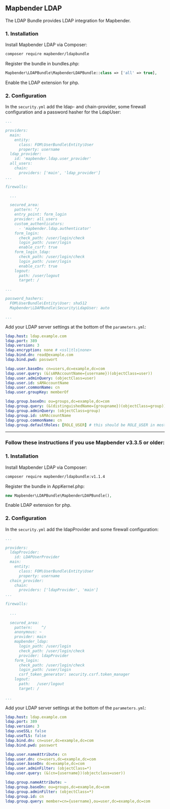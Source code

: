 ## Mapbender LDAP

The LDAP Bundle provides LDAP integration for Mapbender.

### 1. Installation

Install Mapbender LDAP via Composer:

```sh
composer require mapbender/ldapbundle
```
Register the bundle in bundles.php:

```php
Mapbender\LDAPBundle\MapbenderLDAPBundle::class => ['all' => true],
```

Enable the LDAP extension for php.

### 2. Configuration

In the `security.yml` add the ldap- and chain-provider, some firewall configuration and a password hasher for the LdapUser:

```yml
...

providers:
  main:
    entity:
      class: FOM\UserBundle\Entity\User
      property: username
  ldap_provider:
    id: 'mapbender.ldap.user_provider'
  all_users:
    chain:
      providers: ['main', 'ldap_provider']
...

firewalls:

  ...

  secured_area:
    pattern: ^/
    entry_point: form_login
    provider: all_users
    custom_authenticators:
      - 'mapbender.ldap.authenticator'
    form_login:
      check_path: /user/login/check
      login_path: /user/login
      enable_csrf: true
    form_login_ldap:
      check_path: /user/login/check
      login_path: /user/login
      enable_csrf: true
    logout:
      path: /user/logout
      target: /

...

password_hashers:
  FOM\UserBundle\Entity\User: sha512
  Mapbender\LDAPBundle\Security\LdapUser: auto

...
```

Add your LDAP server settings at the bottom of the `parameters.yml`:

```yml
ldap.host: ldap.example.com
ldap.port: 389
ldap.version: 3
ldap.encryption: none # <ssl|tls|none>
ldap.bind.dn: read@example.com
ldap.bind.pwd: passwort

ldap.user.baseDn: cn=users,dc=example,dc=com
ldap.user.query: (&(sAMAccountName={username})(objectClass=user))
ldap.user.adminQuery: (objectClass=user)
ldap.user.id: sAMAccountName
ldap.user.commonName: cn
ldap.user.groupKey: memberOf

ldap.group.baseDn: ou=groups,dc=example,dc=com
ldap.group.query: (&(distinguishedName={groupname})(objectClass=group))
ldap.group.adminQuery: (objectClass=group)
ldap.group.id: sAMAccountName
ldap.group.commonName: cn
ldap.group.defaultRoles: [ROLE_USER] # this should be ROLE_USER in most cases
```

---
### Follow these instructions if you use Mapbender v3.3.5 or older:

### 1. Installation

Install Mapbender LDAP via Composer:

```sh
composer require mapbender/ldapbundle:v1.1.4
```
Register the bundle in AppKernel.php:

```php
new Mapbender\LDAPBundle\MapbenderLDAPBundle(),
```

Enable LDAP extension for php.

### 2. Configuration

In the `security.yml` add the ldapProvider and some firewall configuration: 

```yml
...

providers:
  ldapProvider:
    id: LDAPUserProvider
  main:
    entity:
      class: FOM\UserBundle\Entity\User
      property: username
  chain_provider:
    chain:
      providers: ['ldapProvider', 'main']
...

firewalls:
    
  ...
    
  secured_area:
    pattern:    ^/
    anonymous: ~
    provider: main
    mapbender_ldap:
      login_path: /user/login
      check_path: /user/login/check
      provider: ldapProvider
    form_login:
      check_path: /user/login/check
      login_path: /user/login
      csrf_token_generator: security.csrf.token_manager
    logout:
      path:   /user/logout
      target: /
    
...
```
Add your LDAP server settings at the bottom of the `parameters.yml`:

```yml
ldap.host: ldap.example.com
ldap.port: 389
ldap.version: 3
ldap.useSSL: false
ldap.useTLS: false
ldap.bind.dn: cn=user,dc=example,dc=com
ldap.bind.pwd: passwort

ldap.user.nameAttribute: cn
ldap.user.dn: cn=users,dc=example,dc=com
ldap.user.baseDn: dc=example,dc=com
ldap.user.adminFilter: (objectClass=*)
ldap.user.query: (&(cn={username})(objectclass=user))

ldap.group.nameAttribute: ~
ldap.group.baseDn: ou=groups,dc=example,dc=com
ldap.group.adminFilter: (objectClass=*)
ldap.group.id: cn
ldap.group.query: member=cn={username},ou=user,dc=example,dc=com
```
